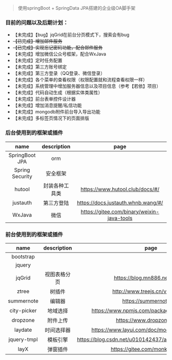 > 使用springBoot + SpringData JPA搭建的企业级OA脚手架

### 目前的问题以及后期计划：

- 【未完成】【bug】jqGrid在前台分页模式下，搜索会有bug
- ~~【已完成】增加邮件服务~~
- ~~【已完成】实现忘记密码功能，配合邮件服务~~
- 【未完成】增加微信公众号框架，配合WxJava
- 【未完成】定时任务配置
- 【未完成】第三方账号绑定
- 【未完成】第三方登录（QQ登录、微信登录）
- 【未完成】各个菜单的查看权限（权限配置就和流程查看权限一样）
- 【未完成】系统管理中增加服务器信息以及项目信息（参考【若依】项目）
- 【未完成】代码自动生成（根据实体类属性）
- 【未完成】前台表单控件设计器
- 【未完成】增加消息提醒/私信功能
- 【未完成】mongodb附件前台导入导出功能
- 【未完成】多标签页情况下的页面排版

### 后台使用到的框架或插件
|  name |  description | page |
| :------------: | :------------: | :------------: |
| SpringBoot JPA | orm |  |
| Spring Security  |  安全框架 |  |
| hutool | 封装各种工具类 | https://www.hutool.club/docs/#/ |
| justauth | 第三方登陆 | https://docs.justauth.whnb.wang/#/ |
| WxJava | 微信 | https://gitee.com/binary/weixin-java-tools |

### 前台使用到的框架或插件
|  name |  description | page |
| :------------: | :------------: | :------------: |
| bootstrap |  |  |
| jquery |  |  |
| jqGrid | 视图表格分页 | https://blog.mn886.net/jqGrid/ |
| ztree | 树插件 |  http://www.treejs.cn/v3/api.php |
| summernote | 编辑器 | https://summernote.org |
| city-picker | 地域选择 | https://www.npmjs.com/package/city-picker-pc |
| dropzone | 附件上传 | https://www.dropzonejs.com |
| laydate | 时间选择器 | https://www.layui.com/doc/modules/laydate.html |
| jquery-tmpl | 模板引擎 | https://blog.csdn.net/u010142437/article/details/84399222 |
| layX | 弹窗插件 | https://gitee.com/monksoul/LayX |
